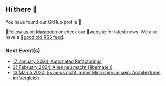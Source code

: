 ## Hi there 👋

You have found our GitHub profile 🌈

🦣[Follow us on Mastodon](https://ijug.social/@jugpaderborn) or check our 🔖[website](https://jug-pb.gitlab.io/) for latest news.
We also have a 📰[good old RSS feed](https://jug-pb.gitlab.io/feed.xml).

### Next Event(s)

* [17 January 2024, Automated Refactorings](https://www.eventbrite.de/e/automated-refactorings-tickets-782499245307)
* [21 February 2024, Alles neu macht Hibernate 6](https://www.eventbrite.de/e/alles-neu-macht-hibernate-6-tickets-799004813907)
* [13 March 2024, Es muss nicht immer Microservice sein: Architekturen im Vergleich](https://www.eventbrite.com/e/es-muss-nicht-immer-microservice-sein-architekturen-im-vergleich-tickets-797742548437)



<!--

**Here are some ideas to get you started:**

🙋‍♀️ A short introduction - what is your organization all about?
🌈 Contribution guidelines - how can the community get involved?
👩‍💻 Useful resources - where can the community find your docs? Is there anything else the community should know?
🍿 Fun facts - what does your team eat for breakfast?
🧙 Remember, you can do mighty things with the power of [Markdown](https://guides.github.com/features/mastering-markdown/)
-->
